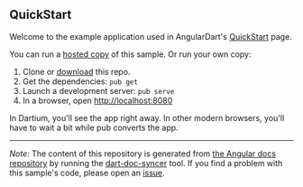 ## QuickStart

Welcome to the example application used in AngularDart's
[QuickStart](https://webdev.dartlang.org/angular/quickstart) page.

You can run a [hosted copy](http://angular-examples.github.io/quickstart) of this sample. Or run your own copy:

1. Clone or [download][] this repo.
2. Get the dependencies: `pub get`
3. Launch a development server: `pub serve`
4. In a browser, open [http://localhost:8080](http://localhost:8080)

In Dartium, you'll see the app right away. In other modern browsers,
you'll have to wait a bit while pub converts the app.

---

*Note:* The content of this repository is generated from
[the Angular docs repository][docs repo] by running the
[dart-doc-syncer](//github.com/angular/dart-doc-syncer) tool.
If you find a problem with this sample's code, please open an
[issue][].

[docs repo]: //github.com/dart-lang/site-webdev/tree/master/public/docs/_examples/quickstart/dart
[download]: //github.com/angular-examples/quickstart/archive/master.zip
[issue]: //github.com/dart-lang/site-webdev/issues/new?labels=example&title=%5BAngular%5D%5Bexample%5D%20quickstart%3A%20
